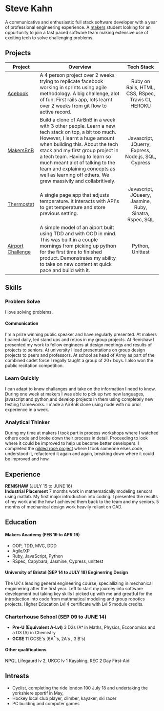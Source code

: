 # Steve Kahn

A communicative and enthusiastic full stack software developer with a year of professional engineering experience. A [makers](https://makers.tech/) student looking for an oppurtunity to join a fast paced software team making extensive use of exciting tech to solve challenging problems.

## Projects
| Project            | Overview                                                          | Tech Stack                  |
|--------------------|-------------------------------------------------------------------|:---------------------------:|
|[Acebook](https://github.com/steve-f-kahn/acebook-team-pocket)|A 4 person project over 2 weeks trying to replicate facebook working in sprints using agile methodology. A big challenge, alot of fun. First rails app, lots learnt over 2 weeks from git flow to active record. |Ruby on Rails, HTML, CSS, RSpec, Travis CI, HEROKU|
|[MakersBnB](https://github.com/steve-f-kahn/Makersbnb)|Build a clone of AirBnB in a week with 3 other people. Learn a new tech stack on top, a bit too much. However, I learnt a huge amount when building this. About the tech stack and my first group project in a tech team. Having to learn so much meant alot of talking to the team and explaining concepts as well as learning off others. We grew massivily and collabritively. |Javascript, JQuerry, Express, Node.js, SQL, Cypress|
|[Thermostat](https://github.com/steve-f-kahn/thermostat)| A single page app that adjusts temperature. It interacts with API's to get temperature and store previous setting.  | Javascript, JQueery, Jasmine, Ruby, Sinatra, Rspec, SQL |
|[Airport Challenge](https://github.com/steve-f-kahn/Airport_Challenge_Python)| A simple model of an aiport built using TDD and with OOD in mind. This was built in a couple mornings from picking up python for the first time to finished product. Demonstrates my ability to take on new content at quick pace and build with it. | Python, Unittest |

## Skills
### Problem Solve

I love solving problems. 

#### Communication

I'm a prize winning public speaker and have regularly presented. At makers I paired daily, led stand ups and retros in my group projects. At Renishaw I presented my work to fellow engineers at design meetings and results of projects to seniors. At university I lead presentations on group design projects to peers and professors. At school as head of Army as part of the combined cadet force I regally taught a group of 20+ boys. I also won the public recitation competition.

### Learn Quickly

I can adapt to knew challanges and take on the information I need to know. During one week at makers I was able to pick up two new languages, javascript and python,and develop projects in them using completely new testing frameworks. I made a AirBnB clone using node with no prior experience in a week. 

### Analytical Thinker

During my time at makers I took part in process workshops where I watched others code and broke down their process in detail. Proceeding to look where it could be improved to help us become better developers. I completed the [gilded rose project](https://github.com/steve-f-kahn/gilded_rose_design_project) where I took someone elses code, understood it, refactored it again and again, breaking down where it could be improved and how. 

## Experience

**RENISHAW** (JULY 15 to JUNE 16)    
**Industrial Placement** 7 months work in mathematically modeling sensors using matlab. My first major introduction into coding. I presented the results of my work and the how I achieved them back to the team and my seniors. 5 months of mechanical design work heavily reliant on CAD. 

## Education

#### Makers Academy (FEB 19 to APR 19)

- OOP, TDD, MVC, DDD
- Agile/XP
- Ruby, JavaScript, Python
- RSpec, Capybara, Jasmine, Cypress, unittest

#### University of Bristol (SEP 14 to JULY 18) Enginerring Design

The UK's leading general engineering course, speciallizing in mechanical enginnering after the first year. Left to start my journey into software development but taking key skills I picked up with me and greatful for the introduction into code from mathmatical modeling and group robotics projects. Higher Education Lvl 4 certificate with Lvl 5 module credits.

### Charterhouse School (SEP 09 to JUNE 14)

- **Pre-U (Equivalent A-Lvl)** 3 D2s (A* in Maths, Physics, Ecconomics and a D3 (A) in Chemistry
- **GCSE** 11 GCSE's (6A<sup>*</sup>'s, 2A's , 3 B's)

#### Other qualifications
NPQL Lifegaurd lv 2, UKCC lv 1 Kayaking, REC 2 Day First-Aid 

## Intrests 
- Cyclist, completing the ride london 100 July 18 and undertaking the yorkshiere sportif in May,
- Hockey local club player, climber, kayaker, ski racer
- PC building and computer games
